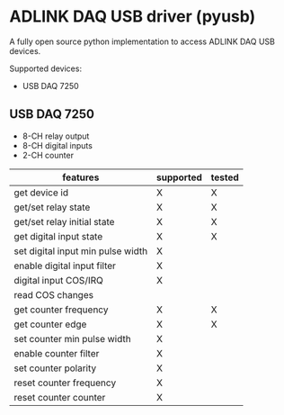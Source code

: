 # ADLINK DAQ USB driver (pyusb)

A fully open source python implementation to access ADLINK DAQ USB devices.

Supported devices:

* USB DAQ 7250

## USB DAQ 7250

* 8-CH relay output
* 8-CH digital inputs
* 2-CH counter

| features                           | supported | tested |
| ---------------------------------- | -------   | ----   |
| get device id                      | X         | X      |
| get/set relay state                | X         | X      |
| get/set relay initial state        | X         | X      |
| get digital input state            | X         | X      |
| set digital input min pulse width  | X         |        |
| enable digital input filter        | X         |        |
| digital input COS/IRQ              | X         |        |
| read COS changes                   |           |        |
| get counter frequency              | X         | X      |
| get counter edge                   | X         | X      |
| set counter min pulse width        | X         |        |
| enable counter filter              | X         |        |
| set counter polarity               | X         |        |
| reset counter frequency            | X         |        |
| reset counter counter              | X         |        |
